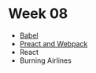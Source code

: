 # Week 08



* [Babel](https://babeljs.io/)
* [Preact and Webpack](https://gist.github.com/wofockham/578b797d881f71b983dd50ae660f1c9f)
* React
* Burning Airlines

